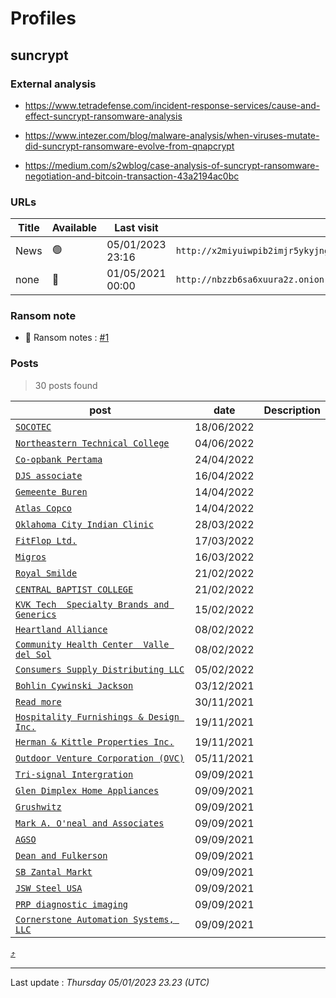 # Profiles

## **suncrypt**


### External analysis
- https://www.tetradefense.com/incident-response-services/cause-and-effect-suncrypt-ransomware-analysis

- https://www.intezer.com/blog/malware-analysis/when-viruses-mutate-did-suncrypt-ransomware-evolve-from-qnapcrypt

- https://medium.com/s2wblog/case-analysis-of-suncrypt-ransomware-negotiation-and-bitcoin-transaction-43a2194ac0bc

### URLs
| Title | Available | Last visit | fqdn | screen 
|---|---|---|---|---|
| News | 🟢 | 05/01/2023 23:16 | `http://x2miyuiwpib2imjr5ykyjngdu7v6vprkkhjltrk4qafymtawey4qzwid.onion` | <a href="https://www.ransomware.live/screenshots/x2miyuiwpib2imjr5ykyjngdu7v6vprkkhjltrk4qafymtawey4qzwid-onion.png" target=_blank>📸</a> | 
| none | 🔴 | 01/05/2021 00:00 | `http://nbzzb6sa6xuura2z.onion` | ❌ | 


### Ransom note
* 📝 Ransom notes :  <a href="/ransomware_notes/suncrypt/suncrypt.html" target=_blank>#1</a> 

### Posts

> 30 posts found

| post | date | Description
|---|---|---|
| [`SOCOTEC`](https://google.com/search?q=SOCOTEC) | 18/06/2022 |   |
| [`Northeastern Technical College`](https://google.com/search?q=Northeastern+Technical+College) | 04/06/2022 |   |
| [`Co-opbank Pertama`](https://google.com/search?q=Co-opbank+Pertama) | 24/04/2022 |   |
| [`DJS associate`](https://google.com/search?q=DJS+associate) | 16/04/2022 |   |
| [`Gemeente Buren`](https://google.com/search?q=Gemeente+Buren) | 14/04/2022 |   |
| [`Atlas Copco`](https://google.com/search?q=Atlas+Copco) | 14/04/2022 |   |
| [`Oklahoma City Indian Clinic`](https://google.com/search?q=Oklahoma+City+Indian+Clinic) | 28/03/2022 |   |
| [`FitFlop Ltd.`](https://google.com/search?q=FitFlop+Ltd.) | 17/03/2022 |   |
| [`Migros`](https://google.com/search?q=Migros) | 16/03/2022 |   |
| [`Royal Smilde`](https://google.com/search?q=Royal+Smilde) | 21/02/2022 |   |
| [`CENTRAL BAPTIST COLLEGE`](https://google.com/search?q=CENTRAL+BAPTIST+COLLEGE) | 21/02/2022 |   |
| [`KVK Tech  Specialty Brands and Generics`](https://google.com/search?q=KVK+Tech+%7C+Specialty+Brands+and+Generics) | 15/02/2022 |   |
| [`Heartland Alliance`](https://google.com/search?q=Heartland+Alliance) | 08/02/2022 |   |
| [`Community Health Center  Valle del Sol`](https://google.com/search?q=Community+Health+Center+%7C+Valle+del+Sol) | 08/02/2022 |   |
| [`Consumers Supply Distributing LLC`](https://google.com/search?q=Consumers+Supply+Distributing+LLC) | 05/02/2022 |   |
| [`Bohlin Cywinski Jackson`](https://google.com/search?q=Bohlin+Cywinski+Jackson) | 03/12/2021 |   |
| [`Read more`](https://google.com/search?q=Read+more) | 30/11/2021 |   |
| [`Hospitality Furnishings & Design Inc.`](https://google.com/search?q=Hospitality+Furnishings+%26+Design+Inc.) | 19/11/2021 |   |
| [`Herman & Kittle Properties Inc.`](https://google.com/search?q=Herman+%26+Kittle+Properties+Inc.) | 19/11/2021 |   |
| [`Outdoor Venture Corporation (OVC)`](https://google.com/search?q=Outdoor+Venture+Corporation+%28OVC%29) | 05/11/2021 |   |
| [`Tri-signal Intergration`](https://google.com/search?q=Tri-signal+Intergration) | 09/09/2021 |   |
| [`Glen Dimplex Home Appliances`](https://google.com/search?q=Glen+Dimplex+Home+Appliances) | 09/09/2021 |   |
| [`Grushwitz`](https://google.com/search?q=Grushwitz) | 09/09/2021 |   |
| [`Mark A. O'neal and Associates`](https://google.com/search?q=Mark+A.+O%27neal+and+Associates) | 09/09/2021 |   |
| [`AGSO`](https://google.com/search?q=AGSO) | 09/09/2021 |   |
| [`Dean and Fulkerson`](https://google.com/search?q=Dean+and+Fulkerson) | 09/09/2021 |   |
| [`SB Zantal Markt`](https://google.com/search?q=SB+Zantal+Markt) | 09/09/2021 |   |
| [`JSW Steel USA`](https://google.com/search?q=JSW+Steel+USA) | 09/09/2021 |   |
| [`PRP diagnostic imaging`](https://google.com/search?q=PRP+diagnostic+imaging) | 09/09/2021 |   |
| [`Cornerstone Automation Systems, LLC`](https://google.com/search?q=Cornerstone+Automation+Systems%2C+LLC) | 09/09/2021 |   |


[⤴️](profiles?id=group-profiles)

 --- 


Last update : _Thursday 05/01/2023 23.23 (UTC)_
